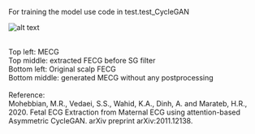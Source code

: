 For training the model use code in test.test_CycleGAN 

![alt text](https://github.com/antecessor/FECGCycleGAN/blob/master/4_60.png)

<br>
Top left: MECG <br>
Top middle: extracted FECG before SG filter<br>
Bottom left: Original scalp FECG<br>
Bottom middle: generated MECG without any postprocessing<br>

<br>
Reference: <br> Mohebbian, M.R., Vedaei, S.S., Wahid, K.A., Dinh, A. and Marateb, H.R., 2020. Fetal ECG Extraction from Maternal ECG using attention-based Asymmetric CycleGAN. arXiv preprint arXiv:2011.12138.
